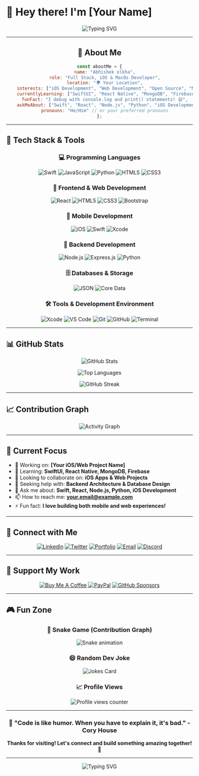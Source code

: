 # 👋 Hey there! I'm [Your Name]
<div align="center">
  
![Typing SVG](https://readme-typing-svg.herokuapp.com?font=Fira+Code&size=30&duration=3000&pause=1000&color=36BCF7FF&center=true&vCenter=true&width=600&lines=Full+Stack+Developer+%F0%9F%9A%80;Open+Source+Enthusiast+%E2%9C%A8;Always+Learning+New+Things+%F0%9F%93%9A;Let's+Build+Something+Amazing!+%F0%9F%92%A1)

</div>

---

<div align="center">

## 🌟 About Me

```javascript
const aboutMe = {
    name: "Abhishek olkha",
    role: "Full Stack, iOS & MacOs Developer",
    location: "🌍 Your Location",
    interests: ["iOS Development", "Web Development", "Open Source", "Mobile Apps"],
    currentlyLearning: ["SwiftUI", "React Native", "MongoDB", "Firebase"],
    funFact: "I debug with console.log and print() statements! 😄",
    askMeAbout: ["Swift", "React", "Node.js", "Python", "iOS Development"],
    pronouns: "He/Him" // or your preferred pronouns
};
```

</div>

---

## 🚀 Tech Stack & Tools

<div align="center">

### 💻 Programming Languages
![Swift](https://img.shields.io/badge/Swift-FA7343?style=for-the-badge&logo=swift&logoColor=white)
![JavaScript](https://img.shields.io/badge/JavaScript-F7DF1E?style=for-the-badge&logo=javascript&logoColor=black)
![Python](https://img.shields.io/badge/Python-3776AB?style=for-the-badge&logo=python&logoColor=white)
![HTML5](https://img.shields.io/badge/HTML5-E34F26?style=for-the-badge&logo=html5&logoColor=white)
![CSS3](https://img.shields.io/badge/CSS3-1572B6?style=for-the-badge&logo=css3&logoColor=white)

### 🎨 Frontend & Web Development
![React](https://img.shields.io/badge/React-20232A?style=for-the-badge&logo=react&logoColor=61DAFB)
![HTML5](https://img.shields.io/badge/HTML5-E34F26?style=for-the-badge&logo=html5&logoColor=white)
![CSS3](https://img.shields.io/badge/CSS3-1572B6?style=for-the-badge&logo=css3&logoColor=white)
![Bootstrap](https://img.shields.io/badge/Bootstrap-7952B3?style=for-the-badge&logo=bootstrap&logoColor=white)

### 📱 Mobile Development
![iOS](https://img.shields.io/badge/iOS-000000?style=for-the-badge&logo=ios&logoColor=white)
![Swift](https://img.shields.io/badge/Swift-FA7343?style=for-the-badge&logo=swift&logoColor=white)
![Xcode](https://img.shields.io/badge/Xcode-007ACC?style=for-the-badge&logo=xcode&logoColor=white)

### 🔧 Backend Development
![Node.js](https://img.shields.io/badge/Node.js-43853D?style=for-the-badge&logo=node.js&logoColor=white)
![Express.js](https://img.shields.io/badge/Express.js-404D59?style=for-the-badge&logo=express&logoColor=white)
![Python](https://img.shields.io/badge/Python-3776AB?style=for-the-badge&logo=python&logoColor=white)

### 🗄️ Databases & Storage
![JSON](https://img.shields.io/badge/JSON-000000?style=for-the-badge&logo=json&logoColor=white)
![Core Data](https://img.shields.io/badge/Core_Data-007ACC?style=for-the-badge&logo=apple&logoColor=white)

### 🛠️ Tools & Development Environment
![Xcode](https://img.shields.io/badge/Xcode-007ACC?style=for-the-badge&logo=xcode&logoColor=white)
![VS Code](https://img.shields.io/badge/VS_Code-007ACC?style=for-the-badge&logo=visual-studio-code&logoColor=white)
![Git](https://img.shields.io/badge/Git-F05032?style=for-the-badge&logo=git&logoColor=white)
![GitHub](https://img.shields.io/badge/GitHub-100000?style=for-the-badge&logo=github&logoColor=white)
![Terminal](https://img.shields.io/badge/Terminal-000000?style=for-the-badge&logo=gnometerminal&logoColor=white)

</div>

---

## 📊 GitHub Stats

<div align="center">
  
![GitHub Stats](https://github-readme-stats.vercel.app/api?username=itsabhishekolkha&show_icons=true&theme=tokyonight&hide_border=true&count_private=true)

![Top Languages](https://github-readme-stats.vercel.app/api/top-langs/?username=itsabhishekolkha&layout=compact&theme=tokyonight&hide_border=true&langs_count=8)

![GitHub Streak](https://github-readme-streak-stats.herokuapp.com/?user=itsabhishekolkha&theme=tokyonight&hide_border=true)

</div>

---



## 📈 Contribution Graph
<div align="center">
  
![Activity Graph](https://github-readme-activity-graph.vercel.app/graph?username=itsabhishekolkha&theme=tokyo-night&hide_border=true)

</div>

---

## 🎯 Current Focus

- 🔭 Working on: **[Your iOS/Web Project Name]**
- 🌱 Learning: **SwiftUI, React Native, MongoDB, Firebase**
- 👯 Looking to collaborate on: **iOS Apps & Web Projects**
- 🤔 Seeking help with: **Backend Architecture & Database Design**
- 💬 Ask me about: **Swift, React, Node.js, Python, iOS Development**
- 📫 How to reach me: **your.email@example.com**
- ⚡ Fun fact: **I love building both mobile and web experiences!**

---


## 🤝 Connect with Me

<div align="center">

[![LinkedIn](https://img.shields.io/badge/LinkedIn-0077B5?style=for-the-badge&logo=linkedin&logoColor=white)](https://linkedin.com/in/yourprofile)
[![Twitter](https://img.shields.io/badge/Twitter-1DA1F2?style=for-the-badge&logo=twitter&logoColor=white)](https://twitter.com/yourhandle)
[![Portfolio](https://img.shields.io/badge/Portfolio-000000?style=for-the-badge&logo=vercel&logoColor=white)](https://yourportfolio.com)
[![Email](https://img.shields.io/badge/Email-D14836?style=for-the-badge&logo=gmail&logoColor=white)](mailto:your.email@example.com)
[![Discord](https://img.shields.io/badge/Discord-7289DA?style=for-the-badge&logo=discord&logoColor=white)](https://discord.gg/yourserver)

</div>

---

## 💝 Support My Work

<div align="center">

[![Buy Me A Coffee](https://img.shields.io/badge/Buy_Me_A_Coffee-FFDD00?style=for-the-badge&logo=buy-me-a-coffee&logoColor=black)](https://www.buymeacoffee.com/yourusername)
[![PayPal](https://img.shields.io/badge/PayPal-00457C?style=for-the-badge&logo=paypal&logoColor=white)](https://paypal.me/yourusername)
[![GitHub Sponsors](https://img.shields.io/badge/GitHub_Sponsors-EA4AAA?style=for-the-badge&logo=github-sponsors&logoColor=white)](https://github.com/sponsors/itsabhishekolkha)

</div>

---

## 🎮 Fun Zone

<div align="center">

### 🐍 Snake Game (Contribution Graph)
![Snake animation](https://github.com/YourUsername/YourUsername/blob/output/github-contribution-grid-snake.svg)

### 😄 Random Dev Joke
![Jokes Card](https://readme-jokes.vercel.app/api?theme=tokyonight)

### 📈 Profile Views
![Profile views counter](https://komarev.com/ghpvc/?username=YourUsername&color=36BCF7&style=for-the-badge&label=Profile+Views)

</div>

---

<div align="center">
  
### 💫 "Code is like humor. When you have to explain it, it's bad." - Cory House

**Thanks for visiting! Let's connect and build something amazing together! 🚀**

</div>

---

<div align="center">
  <img src="https://readme-typing-svg.herokuapp.com?font=Fira+Code&size=20&duration=3000&pause=1000&color=36BCF7FF&center=true&vCenter=true&width=500&lines=Happy+Coding!+%F0%9F%92%BB;Let's+Build+The+Future!+%F0%9F%9A%80" alt="Typing SVG" />
</div>
